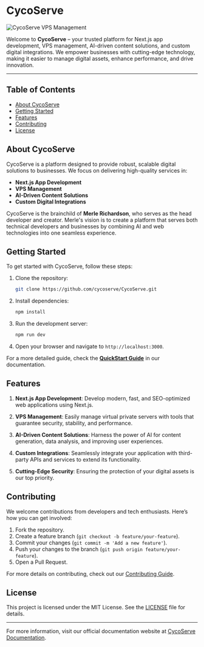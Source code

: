 # CycoServe

![CycoServe VPS Management](https://raw.githubusercontent.com/cycoserve/CycoServe/master/public/assets/vps-management.jpg)

Welcome to **CycoServe** – your trusted platform for Next.js app development, VPS management, AI-driven content solutions, and custom digital integrations. We empower businesses with cutting-edge technology, making it easier to manage digital assets, enhance performance, and drive innovation.

---

## Table of Contents
- [About CycoServe](#about-cycoserve)
- [Getting Started](#getting-started)
- [Features](#features)
- [Contributing](#contributing)
- [License](#license)

## About CycoServe

CycoServe is a platform designed to provide robust, scalable digital solutions to businesses. We focus on delivering high-quality services in:

- **Next.js App Development**
- **VPS Management**
- **AI-Driven Content Solutions**
- **Custom Digital Integrations**

CycoServe is the brainchild of **Merle Richardson**, who serves as the head developer and creator. Merle's vision is to create a platform that serves both technical developers and businesses by combining AI and web technologies into one seamless experience.

## Getting Started

To get started with CycoServe, follow these steps:

1. Clone the repository:
   ```bash
   git clone https://github.com/cycoserve/CycoServe.git
   ```

2. Install dependencies:
   ```bash
   npm install
   ```

3. Run the development server:
   ```bash
   npm run dev
   ```

4. Open your browser and navigate to `http://localhost:3000`.

For a more detailed guide, check the **[QuickStart Guide](https://docs.cycoserve.com/readme/quickstart)** in our documentation.

## Features

1. **Next.js App Development**: 
   Develop modern, fast, and SEO-optimized web applications using Next.js.

2. **VPS Management**: 
   Easily manage virtual private servers with tools that guarantee security, stability, and performance.

3. **AI-Driven Content Solutions**: 
   Harness the power of AI for content generation, data analysis, and improving user experiences.

4. **Custom Integrations**: 
   Seamlessly integrate your application with third-party APIs and services to extend its functionality.

5. **Cutting-Edge Security**: 
   Ensuring the protection of your digital assets is our top priority.

## Contributing

We welcome contributions from developers and tech enthusiasts. Here’s how you can get involved:

1. Fork the repository.
2. Create a feature branch (`git checkout -b feature/your-feature`).
3. Commit your changes (`git commit -m 'Add a new feature'`).
4. Push your changes to the branch (`git push origin feature/your-feature`).
5. Open a Pull Request.

For more details on contributing, check out our [Contributing Guide](https://cycoserve.com/docs/contributing).

## License

This project is licensed under the MIT License. See the [LICENSE](https://github.com/cycoserve/CycoServe/blob/master/LICENSE) file for details.

---

For more information, visit our official documentation website at [CycoServe Documentation](https://cycoserve.com/docs).

